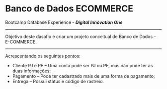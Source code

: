 # Banco de Dados ECOMMERCE
 Bootcamp Database Experience - **_Digital Innovation One_**
 ___
 Objetivo deste dasafio é criar um projeto conceitual de Banco de Dados – E-COMMERCE.
 ___
Acrescentando os seguintes pontos:
* Cliente PJ e PF – Uma conta pode ser PJ ou PF, mas não pode ter as duas informações;
* Pagamento – Pode ter cadastrado mais de uma forma de pagamento;
* Entrega – Possui status e código de rastreio.
